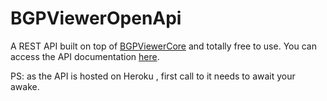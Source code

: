 # BGPViewerOpenApi

A REST API built on top of [BGPViewerCore](https://github.com/wallacemariadeandrade/BGPViewerTool/tree/master/BGPViewerCore) and totally free to use. You can access the API documentation [here](https://bgpviewer.herokuapp.com/swagger/index.html).

PS: as the API is hosted on Heroku , first call to it needs to await your awake.
